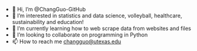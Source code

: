 - 👋 Hi, I’m @ChangGuo-GitHub
- 👀 I’m interested in statistics and data science, volleyball, healthcare, sustainability and education!
- 🌱 I’m currently learning how to web scrape data from websites and files
- 💞️ I’m looking to collaborate on programming in Python
- 📫 How to reach me changguo@utexas.edu

<!---
ChangGuo-GitHub/ChangGuo-GitHub is a ✨ special ✨ repository because its `README.md` (this file) appears on your GitHub profile.
You can click the Preview link to take a look at your changes.
--->

